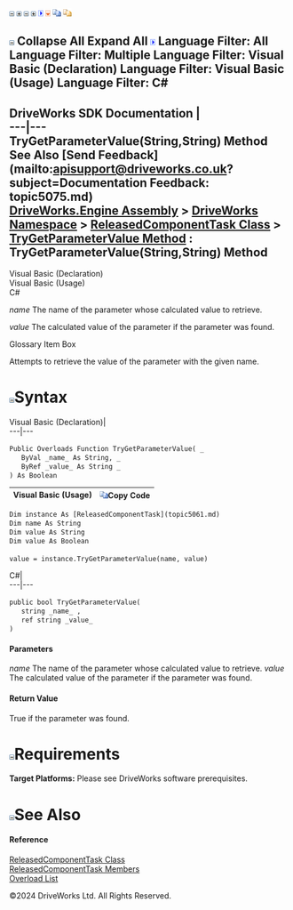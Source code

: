 ![](dotnetimages/collapse.gif) ![](dotnetimages/expand.gif) ![](dotnetimages/collapse.gif) ![](dotnetimages/expand.gif) ![](dotnetimages/drpdown.gif) ![](dotnetimages/drpdown_orange.gif) ![](dotnetimages/copycode.gif) ![](dotnetimages/copycodeHighlight.gif)

![](dotnetimages/collapse.gif) Collapse All Expand All ![](dotnetimages/drpdown.gif) Language Filter: All  Language Filter: Multiple  Language Filter: Visual Basic (Declaration) Language Filter: Visual Basic (Usage) Language Filter: C#  
---  
DriveWorks SDK Documentation  |   
---|---  
TryGetParameterValue(String,String) Method   
See Also [Send Feedback](mailto:apisupport@driveworks.co.uk?subject=Documentation Feedback: topic5075.md)  
[DriveWorks.Engine Assembly](topic2156.md) > [DriveWorks Namespace](topic2159.md) > [ReleasedComponentTask Class](topic5061.md) > [TryGetParameterValue Method](topic5074.md) : TryGetParameterValue(String,String) Method  
---  
  
Visual Basic (Declaration)    
Visual Basic (Usage)    
C# 

_name_
    The name of the parameter whose calculated value to retrieve.

_value_
    The calculated value of the parameter if the parameter was found.

Glossary Item Box

Attempts to retrieve the value of the parameter with the given name. 

# ![](dotnetimages/collapse.gif)Syntax

Visual Basic (Declaration)|   
---|---  
      
    
    Public Overloads Function TryGetParameterValue( _
       ByVal _name_ As String, _
       ByRef _value_ As String _
    ) As Boolean  
  
Visual Basic (Usage)| ![](dotnetimages/copycode.gif)Copy Code  
---|---  
      
    
    Dim instance As [ReleasedComponentTask](topic5061.md)
    Dim name As String
    Dim value As String
    Dim value As Boolean
     
    value = instance.TryGetParameterValue(name, value)  
  
C#|   
---|---  
      
    
    public bool TryGetParameterValue( 
       string _name_ ,
       ref string _value_
    )  
  
#### Parameters

 _name_
    The name of the parameter whose calculated value to retrieve.
_value_
    The calculated value of the parameter if the parameter was found.

#### Return Value

True if the parameter was found.

# ![](dotnetimages/collapse.gif)Requirements

**Target Platforms:** Please see DriveWorks software prerequisites.

# ![](dotnetimages/collapse.gif)See Also

#### Reference

[ReleasedComponentTask Class](topic5061.md)   
[ReleasedComponentTask Members](topic5062.md)   
[Overload List](topic5074.md)

©2024 DriveWorks Ltd. All Rights Reserved.
